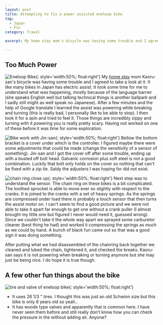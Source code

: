 ```yaml
---
layout: post
title: Attempting to fix a power assisted eneloop bike
tag:
  - Japan
  - Fix
category: Travel

excerpt: My home stay mom's bicycle was having some trouble and I agreed to take a look at it.

---
```


## Too Much Power

![Eneloop Bike](https://drive.google.com/uc?id=1ZME2ev_xl9jd3eARTVTWzJFoY0cxCia1ag){: style='width:50%; float:right'}
My [home stay](/travel/japan-homestay) mom Kaoru-san's bicycle was having some trouble and I agreed to take a look at it. It like many bikes in Japan has electric assist. It took some time for me to understand what was happening, mostly because of the language barrier (she speaks English well but talking technical things is another ballpark and I sadly still might as well speak no Japanese). After a few minutes and the help of Google translate I learned the assist was powering while breaking and turning (this is really bad, I personally like to be able to stop). I then took it for a spin and tried to feel it. Those things are incredibly zippy and turning with it powering you is really  pretty scary. Having not worked on one of these before it was time for some exploration.

![Bike work with Jin-san](https://drive.google.com/uc?id=19LAOoYVmmjAfT8vxp0VJHYFheNmcZ3XBSg){: style='width:50%; float:right'}
Bellow the bottom bracket is a cover under which is the controller. I figured maybe there were some adjustments that could be made (change the sensitivity of a sensor of something). Jin-san and I got the cover off after some trouble, ending up with a busted off bolt head. Galvanic corrosion plus soft steel is not a good combination. Luckily that bolt only holds on the cover so nothing that can't be fixed with a zip tie.
Saldy the adjusters I was hoping for did not exist.

![chain ring close up](https://drive.google.com/uc?id=0B605-xoIJ1XVRE96dHA5NUhBNnc){: style='width:50%; float:right'}
Next step was to understand the sensor. The chain ring on these bikes is a bit complicated. The toothed sprocket is able to move ever so slightly with respect to the cranks. It is joined to the cranks with a set of heavy springs. As the springs are compressed under load there is probably a touch sensor that then turns  the assist motor on. I can't seem to find a good picture and we were not able to take it apart far enough to get one without a crank puller (I almost brought my little one but figured I never would need it, guessed wrong).  Since we couldn't take it the whole way apart we sprayed some carburetor  cleaner (best thing he had) and worked it compressing the springs as much as we could by hand. A bunch of black fun came out so that was a good sign it was doing something.

After putting what we had disassembled of the chainring back together we cleaned and lubed the chain, tightened it, and checked the breaks. Kaoru-san says it is not powering when breaking or turning anymore but she may just be being nice. I do hope it is true though.

## A few other fun things about the bike

![tire and valve of eneloop bike](https://drive.google.com/uc?id=1eoeC2TJmZXo0IYa3NArPH5IBOSWX96hVIQ){: style='width:50%; float:right'}
- It uses 26 1/3 " tires. I thought this was just an old Schwinn size but this bike is only 8 years old so yeah..
- It has woods type valves and apparently that is common here. I have never seen them before and still really don't know how you can check the pressure in the without adding air. Anyone?
